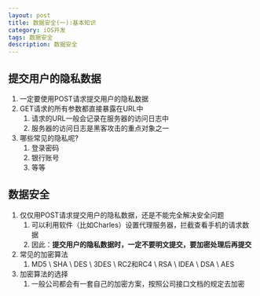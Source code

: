 ```yaml
---
layout: post
title: 数据安全(一):基本知识
category: iOS开发
tags: 数据安全
description: 数据安全
--- 
```


## 提交用户的隐私数据
1. 一定要使用POST请求提交用户的隐私数据
2. GET请求的所有参数都直接暴露在URL中
    1. 请求的URL一般会记录在服务器的访问日志中
    2. 服务器的访问日志是黑客攻击的重点对象之一
3. 哪些常见的隐私呢? 
    1. 登录密码
    2. 银行账号
    3. 等等
    
## 数据安全
1. 仅仅用POST请求提交用户的隐私数据，还是不能完全解决安全问题
   1. 可以利用软件（比如Charles）设置代理服务器，拦截查看手机的请求数据
   2. 因此：**提交用户的隐私数据时，一定不要明文提交，要加密处理后再提交**
2. 常见的加密算法
    1. MD5 \ SHA \ DES \ 3DES \ RC2和RC4 \ RSA \ IDEA \ DSA \ AES
3. 加密算法的选择
    1. 一般公司都会有一套自己的加密方案，按照公司接口文档的规定去加密



